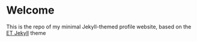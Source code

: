 # Welcome
This is the repo of my minimal Jekyll-themed profile website, based on the <a href="https://github.com/bradleytaunt/ET-Jekyll">ET Jekyll</a> theme 

